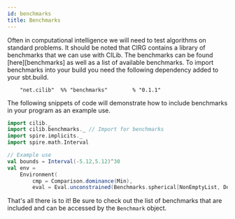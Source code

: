 ```yaml
---
id: benchmarks
title: Benchmarks
---
```


Often in computational intelligence we will need to test algorithms on
standard problems. It should be noted that CIRG contains a library of
benchmarks that we can use with CILib. The benchmarks can be found
[here][benchmarks] as well as a list of available benchmarks. To
import benchmarks into your build you need the following dependency
added to your sbt.build.

`    "net.cilib"  %% "benchmarks"        % "0.1.1"`

The following snippets of code will demonstrate how to include
benchmarks in your program as an example use.

```scala :silent
import cilib._
import cilib.benchmarks._ // Import for benchmarks
import spire.implicits._
import spire.math.Interval

// Example use
val bounds = Interval(-5.12,5.12)^30
val env =
    Environment(
        cmp = Comparison.dominance(Min),
        eval = Eval.unconstrained(Benchmarks.spherical[NonEmptyList, Double]).eval)
```

That's all there is to it! Be sure to check out the list of
benchmarks that are included and can be accessed by the `Benchmark`
object.
